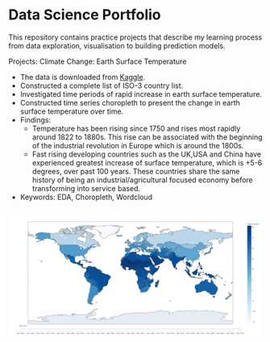 # Data Science Portfolio
This repository contains practice projects that describe my learning process from data exploration, visualisation to building prediction models.

Projects:
Climate Change: Earth Surface Temperature 

* The data is downloaded from [Kaggle](https://www.kaggle.com/berkeleyearth/climate-change-earth-surface-temperature-data/notebooks).
* Constructed a complete list of ISO-3 country list.
* Investigated time periods of rapid increase in earth surface temperature.
* Constructed time series choropleth to present the change in earth surface temperature over time. 
* Findings: 
  * Temperature has been rising since 1750 and rises most rapidly around 1822 to 1880s. This rise can be associated with the beginning of the industrial revolution in Europe which     is around the 1800s.
  * Fast rising developing countries such as the UK,USA and China have experienced greatest increase of surface temperature, which is +5-6 degrees, over past 100 years. These         countries share the same history of being an industrial/agricultural focused economy before transforming into service based.
* Keywords: EDA, Choropleth, Wordcloud

![graph](https://github.com/Kirsteenng/Data-Science/blob/master/Climate%20Change/ClimateChange.png)
